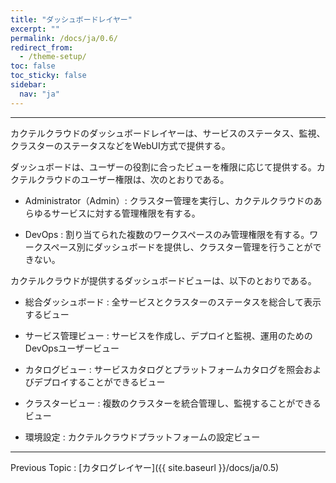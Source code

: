 ```yaml
---
title: "ダッシュボードレイヤー"
excerpt: ""
permalink: /docs/ja/0.6/
redirect_from:
  - /theme-setup/
toc: false
toc_sticky: false
sidebar:
  nav: "ja"
---
```



---

カクテルクラウドのダッシュボードレイヤーは、サービスのステータス、監視、クラスターのステータスなどをWebUI方式で提供する。

ダッシュボードは、ユーザーの役割に合ったビューを権限に応じて提供する。カクテルクラウドのユーザー権限は、次のとおりである。

* Administrator（Admin）: クラスター管理を実行し、カクテルクラウドのあらゆるサービスに対する管理権限を有する。

* DevOps : 割り当てられた複数のワークスペースのみ管理権限を有する。ワークスペース別にダッシュボードを提供し、クラスター管理を行うことができない。

カクテルクラウドが提供するダッシュボードビューは、以下のとおりである。

* 総合ダッシュボード : 全サービスとクラスターのステータスを総合して表示するビュー

* サービス管理ビュー : サービスを作成し、デプロイと監視、運用のためのDevOpsユーザービュー

* カタログビュー : サービスカタログとプラットフォームカタログを照会およびデプロイすることができるビュー

* クラスタービュー : 複数のクラスターを統合管理し、監視することができるビュー

* 環境設定 : カクテルクラウドプラットフォームの設定ビュー

---

Previous Topic : [カタログレイヤー]({{ site.baseurl }}/docs/ja/0.5)
